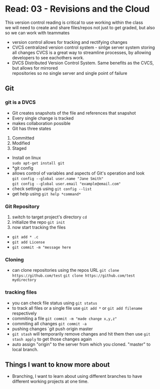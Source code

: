 
# Read: 03 - Revisions and the Cloud

This version control reading is critical to use working within the class  
we will need to create and share files/repos not just to get graded, but also so we can work with teammates  

* version control allows for tracking and rectifying changes
* CVCS centralized version control system - sinlge server system storing all changes
CVCS is a great way to streamline processes, by allowing developers to see eachothers work.
* DVCS Distributed Version Control System. Same benefits as the CVCS, but allows for mirrored  
repositories so no single server and single point of failure

## Git

### git is a DVCS

* Git creates snapshots of the file and references that snapshot
* Every single change is tracked
* makes collaboration possible
* Git has three states

1. Committed  
2. Modified  
3. Staged  

* Install on linux  
`sudo apt-get install git`  
* *git config  
* allows control of variables and aspects of Git's operation and look  
`git config --global user.name "Jane Smith"`  
`git config --global user.email "example@email.com"`  
* check settings using `git config --list`
* get help using `git help *command*`

### Git Repository

1. switch to target project's directory `cd`
2. initialize the repo `git init`
3. now start tracking the files  

* `git add * .c`
* `git add License`
* `git commit -m "message here`

### Cloning

* can clone repositories using the repos URL
`git clone https://github.com/test`
`git clone https://github.com/test mydirectory`

### tracking files

* you can check file status using `git status`
* to track all files or a single file use `git add *` or `git add filename` respectively
* commiting a file `git commit -m "made change x,y,z"`
* commiting all changes `git commit -a`
* pushing changes `git push origin master
* `git stash` will temporarily remove changes and hit them then use `git stash apply` to get those changes again
* auto assign "origin" to the server from which you cloned. "master" to local branch.

## Things I want to know more about

* Branching, I want to learn about using different branches to have different working projects at one time.
